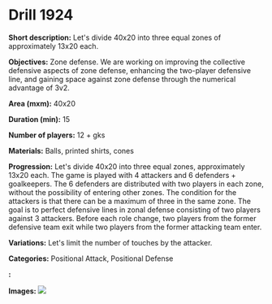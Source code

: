 # Drill 1924

**Short description:**
Let's divide 40x20 into three equal zones of approximately 13x20 each.

**Objectives:**
Zone defense. We are working on improving the collective defensive aspects of zone defense, enhancing the two-player defensive line, and gaining space against zone defense through the numerical advantage of 3v2.

**Area (mxm):**
40x20

**Duration (min):**
15

**Number of players:**
12 + gks

**Materials:**
Balls, printed shirts, cones

**Progression:**
Let's divide 40x20 into three equal zones, approximately 13x20 each. The game is played with 4 attackers and 6 defenders + goalkeepers. The 6 defenders are distributed with two players in each zone, without the possibility of entering other zones. The condition for the attackers is that there can be a maximum of three in the same zone. The goal is to perfect defensive lines in zonal defense consisting of two players against 3 attackers. Before each role change, two players from the former defensive team exit while two players from the former attacking team enter.

**Variations:**
Let's limit the number of touches by the attacker.

**Categories:**
Positional Attack, Positional Defense

**:**


**Images:**
![](https://www.coachingfutsal.com/\images\14a575c0-5824-4a2a-8a80-baafd5e734ad_134.png)

